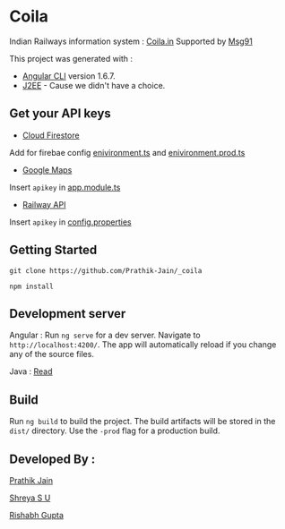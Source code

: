 # Coila
Indian Railways information system : [Coila.in](https://coila.in) Supported by [Msg91](https://msg91.com)

This project was generated with :
* [Angular CLI](https://github.com/angular/angular-cli) version 1.6.7.
* [J2EE](https://www.oracle.com/technetwork/java/javaee/appmodel-135059.html) - Cause we didn't have a choice.


## Get your API keys
* [Cloud Firestore](https://firebase.google.com/docs/storage/web/start#set_up)

Add for firebae config [enivironment.ts](https://github.com/Prathik-Jain/_coila/blob/cc31867621f7900b7b888d89b1af9a5f66b1c717/src/environments/environment.ts#L9) and [enivironment.prod.ts](https://github.com/Prathik-Jain/_coila/blob/cc31867621f7900b7b888d89b1af9a5f66b1c717/src/environments/environment.prod.ts#L4)
* [Google Maps](https://developers.google.com/maps/documentation/javascript/get-api-key)

Insert `apikey` in [app.module.ts](https://github.com/Prathik-Jain/_coila/blob/cc31867621f7900b7b888d89b1af9a5f66b1c717/src/app/app.module.ts#L51)

* [Railway API](https://railwayapi.com/)

Insert `apikey` in [config.properties](https://github.com/Prathik-Jain/_coila/blob/cc31867621f7900b7b888d89b1af9a5f66b1c717/Java/src/main/resources/config.properties#L2)

## Getting Started
`git clone https://github.com/Prathik-Jain/_coila`

`npm install`
## Development server

Angular : Run `ng serve` for a dev server. Navigate to `http://localhost:4200/`. The app will automatically reload if you change any of the source files.

Java : [Read](./Java/README.md) 

## Build

Run `ng build` to build the project. The build artifacts will be stored in the `dist/` directory. Use the `-prod` flag for a production build.


## Developed By :
[Prathik Jain](https://github.com/Prathik-Jain)

[Shreya S U](https://github.com/Shrey98)

[Rishabh Gupta](https://twitter.com/Rishabh20237325)
